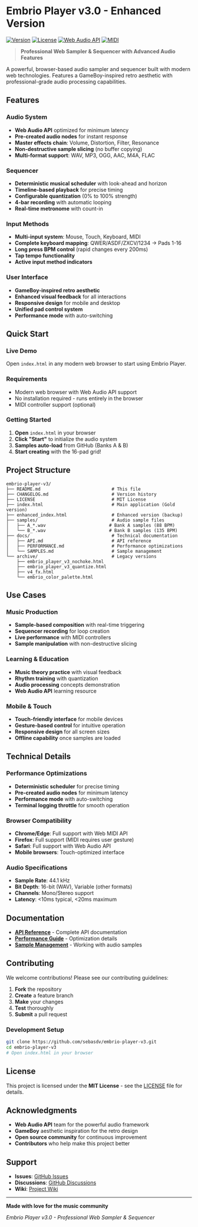 # Embrio Player v3.0 - Enhanced Version

[![Version](https://img.shields.io/badge/version-3.0.0-blue.svg)](https://github.com/sebasdv/embrio-player-v3)
[![License](https://img.shields.io/badge/license-MIT-green.svg)](LICENSE)
[![Web Audio API](https://img.shields.io/badge/Web%20Audio%20API-Supported-brightgreen.svg)](https://developer.mozilla.org/en-US/docs/Web/API/Web_Audio_API)
[![MIDI](https://img.shields.io/badge/MIDI-Supported-orange.svg)](https://developer.mozilla.org/en-US/docs/Web/API/Web_MIDI_API)

> **Professional Web Sampler & Sequencer with Advanced Audio Features**

A powerful, browser-based audio sampler and sequencer built with modern web technologies. Features a GameBoy-inspired retro aesthetic with professional-grade audio processing capabilities.

## Features

### **Audio System**
- **Web Audio API** optimized for minimum latency
- **Pre-created audio nodes** for instant response
- **Master effects chain**: Volume, Distortion, Filter, Resonance
- **Non-destructive sample slicing** (no buffer copying)
- **Multi-format support**: WAV, MP3, OGG, AAC, M4A, FLAC

### **Sequencer**
- **Deterministic musical scheduler** with look-ahead and horizon
- **Timeline-based playback** for precise timing
- **Configurable quantization** (0% to 100% strength)
- **4-bar recording** with automatic looping
- **Real-time metronome** with count-in

### **Input Methods**
- **Multi-input system**: Mouse, Touch, Keyboard, MIDI
- **Complete keyboard mapping**: QWER/ASDF/ZXCV/1234 → Pads 1-16
- **Long press BPM control** (rapid changes every 200ms)
- **Tap tempo functionality**
- **Active input method indicators**

### **User Interface**
- **GameBoy-inspired retro aesthetic**
- **Enhanced visual feedback** for all interactions
- **Responsive design** for mobile and desktop
- **Unified pad control system**
- **Performance mode** with auto-switching

## Quick Start

### **Live Demo**
Open `index.html` in any modern web browser to start using Embrio Player.

### **Requirements**
- Modern web browser with Web Audio API support
- No installation required - runs entirely in the browser
- MIDI controller support (optional)

### **Getting Started**
1. **Open** `index.html` in your browser
2. **Click "Start"** to initialize the audio system
3. **Samples auto-load** from GitHub (Banks A & B)
4. **Start creating** with the 16-pad grid!

## Project Structure

```
embrio-player-v3/
├── README.md                           # This file
├── CHANGELOG.md                        # Version history
├── LICENSE                             # MIT License
├── index.html                          # Main application (Gold version)
├── enhanced_index.html                 # Enhanced version (backup)
├── samples/                            # Audio sample files
│   ├── A_*.wav                        # Bank A samples (88 BPM)
│   └── B_*.wav                        # Bank B samples (135 BPM)
├── docs/                               # Technical documentation
│   ├── API.md                          # API reference
│   ├── PERFORMANCE.md                  # Performance optimizations
│   └── SAMPLES.md                      # Sample management
└── archive/                            # Legacy versions
    ├── embrio_player_v3_nochoke.html
    ├── embrio_player_v3_quantize.html
    ├── v4_fx.html
    └── embrio_color_palette.html
```

## Use Cases

### **Music Production**
- **Sample-based composition** with real-time triggering
- **Sequencer recording** for loop creation
- **Live performance** with MIDI controllers
- **Sample manipulation** with non-destructive slicing

### **Learning & Education**
- **Music theory practice** with visual feedback
- **Rhythm training** with quantization
- **Audio processing** concepts demonstration
- **Web Audio API** learning resource

### **Mobile & Touch**
- **Touch-friendly interface** for mobile devices
- **Gesture-based control** for intuitive operation
- **Responsive design** for all screen sizes
- **Offline capability** once samples are loaded

## Technical Details

### **Performance Optimizations**
- **Deterministic scheduler** for precise timing
- **Pre-created audio nodes** for minimum latency
- **Performance mode** with auto-switching
- **Terminal logging throttle** for smooth operation

### **Browser Compatibility**
- **Chrome/Edge**: Full support with Web MIDI API
- **Firefox**: Full support (MIDI requires user gesture)
- **Safari**: Full support with Web Audio API
- **Mobile browsers**: Touch-optimized interface

### **Audio Specifications**
- **Sample Rate**: 44.1 kHz
- **Bit Depth**: 16-bit (WAV), Variable (other formats)
- **Channels**: Mono/Stereo support
- **Latency**: <10ms typical, <20ms maximum

## Documentation

- **[API Reference](docs/API.md)** - Complete API documentation
- **[Performance Guide](docs/PERFORMANCE.md)** - Optimization details
- **[Sample Management](docs/SAMPLES.md)** - Working with audio samples

## Contributing

We welcome contributions! Please see our contributing guidelines:

1. **Fork** the repository
2. **Create** a feature branch
3. **Make** your changes
4. **Test** thoroughly
5. **Submit** a pull request

### **Development Setup**
```bash
git clone https://github.com/sebasdv/embrio-player-v3.git
cd embrio-player-v3
# Open index.html in your browser
```

## License

This project is licensed under the **MIT License** - see the [LICENSE](LICENSE) file for details.

## Acknowledgments

- **Web Audio API** team for the powerful audio framework
- **GameBoy** aesthetic inspiration for the retro design
- **Open source community** for continuous improvement
- **Contributors** who help make this project better

## Support

- **Issues**: [GitHub Issues](https://github.com/sebasdv/embrio-player-v3/issues)
- **Discussions**: [GitHub Discussions](https://github.com/sebasdv/embrio-player-v3/discussions)
- **Wiki**: [Project Wiki](https://github.com/sebasdv/embrio-player-v3/wiki)

---

**Made with love for the music community**

*Embrio Player v3.0 - Professional Web Sampler & Sequencer*

